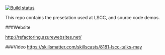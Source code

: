 [![Build status](https://ci.appveyor.com/api/projects/status/331xgh98d466voai?svg=true)](https://ci.appveyor.com/project/djhmateer/refactoring)

This repo contains the presetation used at LSCC, and source code demos.

###Website

http://refactoring.azurewebsites.net/

###Video
https://skillsmatter.com/skillscasts/8181-lscc-talks-may

 
